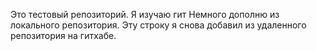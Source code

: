 Это тестовый репозиторий. Я изучаю гит
Немного дополню из локального репозитория.
Эту строку я снова добавил из удаленного репозитория на гитхабе.
